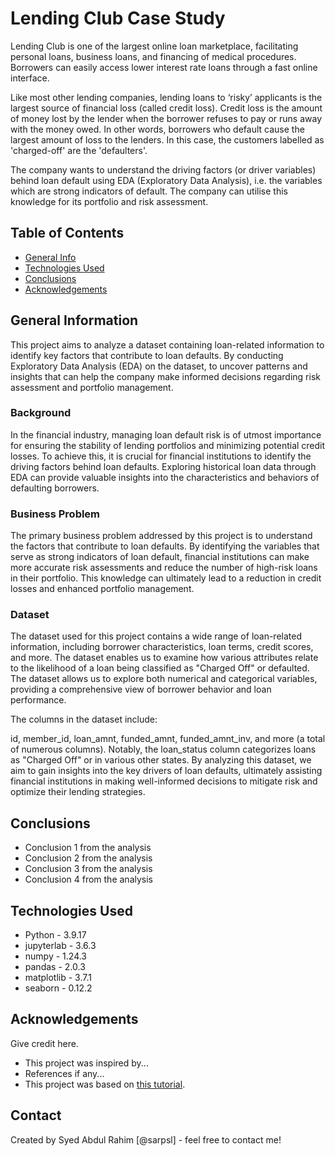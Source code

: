 # Lending Club Case Study
Lending Club is one of the largest online loan marketplace, facilitating personal loans, business loans, and financing of medical procedures. Borrowers can easily access lower interest rate loans through a fast online interface. 

Like most other lending companies, lending loans to ‘risky’ applicants is the largest source of financial loss (called credit loss). Credit loss is the amount of money lost by the lender when the borrower refuses to pay or runs away with the money owed. In other words, borrowers who default cause the largest amount of loss to the lenders. In this case, the customers labelled as 'charged-off' are the 'defaulters'. 

The company wants to understand the driving factors (or driver variables) behind loan default using EDA (Exploratory Data Analysis), i.e. the variables which are strong indicators of default.  The company can utilise this knowledge for its portfolio and risk assessment. 


## Table of Contents
* [General Info](#general-information)
* [Technologies Used](#technologies-used)
* [Conclusions](#conclusions)
* [Acknowledgements](#acknowledgements)

<!-- You can include any other section that is pertinent to your problem -->

## General Information
This project aims to analyze a dataset containing loan-related information to identify key factors that contribute to loan defaults. By conducting Exploratory Data Analysis (EDA) on the dataset, to uncover patterns and insights that can help the company make informed decisions regarding risk assessment and portfolio management.

### Background
In the financial industry, managing loan default risk is of utmost importance for ensuring the stability of lending portfolios and minimizing potential credit losses. To achieve this, it is crucial for financial institutions to identify the driving factors behind loan defaults. Exploring historical loan data through EDA can provide valuable insights into the characteristics and behaviors of defaulting borrowers.

### Business Problem
The primary business problem addressed by this project is to understand the factors that contribute to loan defaults. By identifying the variables that serve as strong indicators of loan default, financial institutions can make more accurate risk assessments and reduce the number of high-risk loans in their portfolio. This knowledge can ultimately lead to a reduction in credit losses and enhanced portfolio management.

### Dataset
The dataset used for this project contains a wide range of loan-related information, including borrower characteristics, loan terms, credit scores, and more. The dataset enables us to examine how various attributes relate to the likelihood of a loan being classified as "Charged Off" or defaulted. The dataset allows us to explore both numerical and categorical variables, providing a comprehensive view of borrower behavior and loan performance.

The columns in the dataset include:

id, member_id, loan_amnt, funded_amnt, funded_amnt_inv, and more (a total of numerous columns).
Notably, the loan_status column categorizes loans as "Charged Off" or in various other states.
By analyzing this dataset, we aim to gain insights into the key drivers of loan defaults, ultimately assisting financial institutions in making well-informed decisions to mitigate risk and optimize their lending strategies.

## Conclusions
- Conclusion 1 from the analysis
- Conclusion 2 from the analysis
- Conclusion 3 from the analysis
- Conclusion 4 from the analysis

<!-- You don't have to answer all the questions - just the ones relevant to your project. -->


## Technologies Used
- Python - 3.9.17
- jupyterlab - 3.6.3
- numpy - 1.24.3
- pandas - 2.0.3
- matplotlib - 3.7.1
- seaborn - 0.12.2

## Acknowledgements
Give credit here.
- This project was inspired by...
- References if any...
- This project was based on [this tutorial](https://www.example.com).


## Contact
Created by Syed Abdul Rahim [@sarpsl] - feel free to contact me!


<!-- Optional -->
<!-- ## License -->
<!-- This project is open source and available under the [... License](). -->

<!-- You don't have to include all sections - just the one's relevant to your project -->